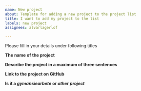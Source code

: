```yaml
---
name: New project
about: Template for adding a new project to the project list
title: I want to add my project to the list
labels: new project
assignees: alvarlagerlof

---
```


Please fill in your details under following titles

**The name of the project**

**Describe the project in a maximum of three sentences**

**Link to the project on GitHub**

**Is it a *gymansiearbete* or _other project_**
